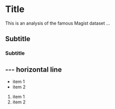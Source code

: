 # Title
This is an analysis of the famous Magist dataset ...
## Subtitle
### Subtitle
--- horizontal line
---

- item 1
- item 2
  
1. item 1
2. item 2
